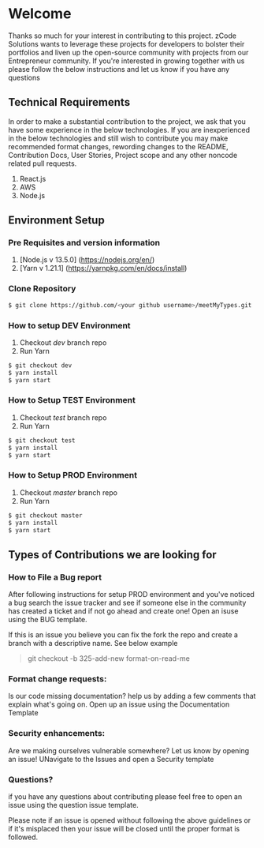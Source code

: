 # Welcome

Thanks so much for your interest in contributing to this project. zCode Solutions wants to leverage these projects for developers to bolster their portfolios and liven up the open-source community with projects from our Entrepreneur community. If you're interested in growing together with us please follow the below instructions and let us know if you have any questions

## Technical Requirements
In order to make a substantial contribution to the project, we ask that you have some experience in the below technologies. If you are inexperienced in the below technologies and still wish to contribute you may make recommended format changes, rewording changes to the README, Contribution Docs, User Stories, Project scope and any other noncode related pull requests. 
1. React.js
2. AWS
3. Node.js

## Environment Setup

### Pre Requisites and version information
1. [Node.js v 13.5.0] (https://nodejs.org/en/)
2. [Yarn v 1.21.1] (https://yarnpkg.com/en/docs/install)

### Clone Repository
```bash
$ git clone https://github.com/<your github username>/meetMyTypes.git
```
### How to setup DEV Environment
1. Checkout *dev* branch  repo
2. Run Yarn

```bash
$ git checkout dev
$ yarn install
$ yarn start
```
### How to Setup TEST Environment
1. Checkout *test* branch  repo
2. Run Yarn

```bash
$ git checkout test
$ yarn install
$ yarn start
```
### How to Setup PROD Environment
1. Checkout *master* branch  repo
2. Run Yarn

```bash
$ git checkout master
$ yarn install
$ yarn start
```
## Types of Contributions we are looking for

### How to File a Bug report
After following instructions for setup PROD environment and you've noticed a bug search the issue tracker and see if someone else in the community has created a ticket and if not go ahead and create one! Open an isuse using the BUG template.

If this is an issue you believe you can fix the fork the repo and create a branch with a descriptive name. See below example
> git checkout -b 325-add-new format-on-read-me

### Format change requests: 
Is our code missing documentation? help us by adding a few comments that explain what's going on. Open up an issue using the Documentation Template


### Security enhancements: 
Are we making ourselves vulnerable somewhere? Let us know by opening an issue! UNavigate to the Issues and open a Security template

### Questions?
if you have any questions about contributing please feel free to open an issue using the question issue template.


Please note if an issue is opened without following the above guidelines or if it's misplaced then your issue will be closed until the proper format is followed.
